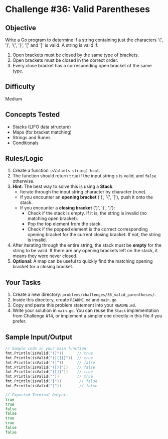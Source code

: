 # Challenge #36: Valid Parentheses

## Objective
Write a Go program to determine if a string containing just the characters '(', ')', '{', '}', '[' and ']' is valid. A string is valid if:
1. Open brackets must be closed by the same type of brackets.
2. Open brackets must be closed in the correct order.
3. Every close bracket has a corresponding open bracket of the same type.

## Difficulty
Medium

## Concepts Tested
* Stacks (LIFO data structure)
* Maps (for bracket matching)
* Strings and Runes
* Conditionals

## Rules/Logic
1.  Create a function `isValid(s string) bool`.
2.  The function should return `true` if the input string `s` is valid, and `false` otherwise.
3.  **Hint**: The best way to solve this is using a **Stack**.
    * Iterate through the input string character by character (rune).
    * If you encounter an **opening bracket** ('(', '{', '['), push it onto the stack.
    * If you encounter a **closing bracket** (')', '}', ']'):
        * Check if the stack is empty. If it is, the string is invalid (no matching open bracket).
        * Pop the top element from the stack.
        * Check if the popped element is the correct corresponding opening bracket for the current closing bracket. If not, the string is invalid.
4.  After iterating through the entire string, the stack must be **empty** for the string to be valid. If there are any opening brackets left on the stack, it means they were never closed.
5.  **Optional**: A map can be useful to quickly find the matching opening bracket for a closing bracket.

## Your Tasks
1.  Create a new directory: `problems/challenges/36_valid_parentheses/`.
2.  Inside this directory, create `README.md` and `main.go`.
3.  Copy and paste this problem statement into your `README.md`.
4.  Write your solution in `main.go`. You can reuse the `Stack` implementation from Challenge #14, or implement a simpler one directly in this file if you prefer.

## Sample Input/Output

```go
// Sample code in your main function:
fmt.Println(isValid("()"))      // true
fmt.Println(isValid("()[]{}"))  // true
fmt.Println(isValid("(]"))      // false
fmt.Println(isValid("([)]"))    // false
fmt.Println(isValid("{[]}"))    // true
fmt.Println(isValid(""))        // true
fmt.Println(isValid("["))        // false
fmt.Println(isValid("]"))        // false

// Expected Terminal Output:
true
true
false
false
true
true
false
false